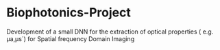 # Biophotonics-Project
Development of a small DNN for the extraction of optical properties ( e.g. µa,µs´) for Spatial frequency Domain Imaging
